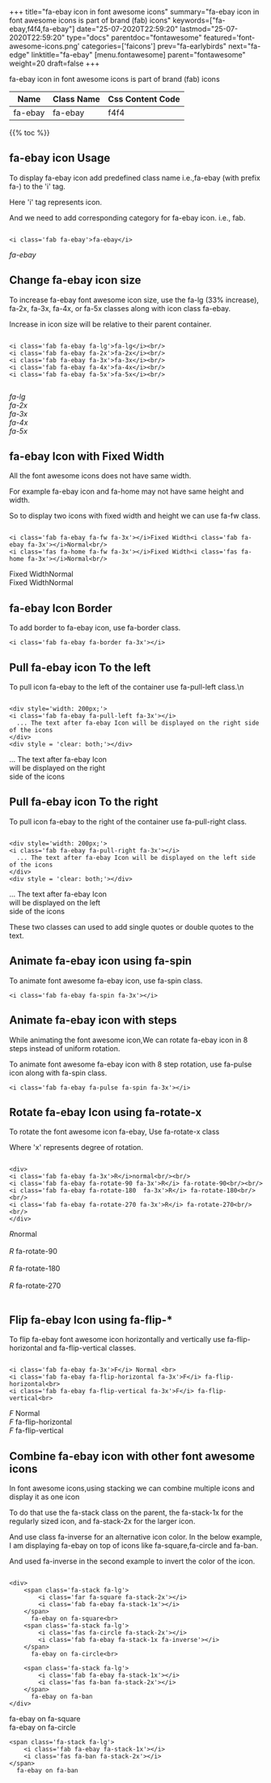 +++
title="fa-ebay icon in font awesome icons"
summary="fa-ebay icon in font awesome icons is part of brand (fab) icons"
keywords=["fa-ebay,f4f4,fa-ebay"]
date="25-07-2020T22:59:20"
lastmod="25-07-2020T22:59:20"
type="docs"
parentdoc="fontawesome"
featured='font-awesome-icons.png'
categories=['faicons']
prev="fa-earlybirds"
next="fa-edge"
linktitle="fa-ebay"
[menu.fontawesome]
parent="fontawesome"
weight=20
draft=false
+++


fa-ebay icon in font awesome icons is part of brand (fab) icons

<div class='table-responsive'><table class='table'><thead><tr><th>Name</th><th>Class Name</th><th>Css Content Code</th></tr></thead><tbody><tr><td>fa-ebay</td><td>fa-ebay</td><td>f4f4</td></tr></tbody></table></div>


{{% toc %}}


## fa-ebay icon Usage

To display fa-ebay icon add predefined class name i.e.,fa-ebay (with prefix fa-) to the 'i' tag.

Here 'i' tag represents icon.

And we need to add corresponding category for fa-ebay icon. i.e., fab.


```

<i class='fab fa-ebay'>fa-ebay</i>
```

<i class='fab fa-ebay'>fa-ebay</i>




## Change fa-ebay icon size
To increase fa-ebay font awesome icon size, use the fa-lg (33% increase), fa-2x, fa-3x, fa-4x, or fa-5x classes along with icon class fa-ebay.

Increase in icon size will be relative to their parent container. 

```

<i class='fab fa-ebay fa-lg'>fa-lg</i><br/>
<i class='fab fa-ebay fa-2x'>fa-2x</i><br/>
<i class='fab fa-ebay fa-3x'>fa-3x</i><br/>
<i class='fab fa-ebay fa-4x'>fa-4x</i><br/>
<i class='fab fa-ebay fa-5x'>fa-5x</i><br/>
            
```

<i class='fab fa-ebay fa-lg'>fa-lg</i><br/>
<i class='fab fa-ebay fa-2x'>fa-2x</i><br/>
<i class='fab fa-ebay fa-3x'>fa-3x</i><br/>
<i class='fab fa-ebay fa-4x'>fa-4x</i><br/>
<i class='fab fa-ebay fa-5x'>fa-5x</i><br/>
            



## fa-ebay Icon with Fixed Width 

All the font awesome icons does not have same width.

For example fa-ebay icon and fa-home may not have same height and width.

So to display two icons with fixed width and height we can use fa-fw class.


```

<i class='fab fa-ebay fa-fw fa-3x'></i>Fixed Width<i class='fab fa-ebay fa-3x'></i>Normal<br/>
<i class='fas fa-home fa-fw fa-3x'></i>Fixed Width<i class='fas fa-home fa-3x'></i>Normal<br/>
```

<i class='fab fa-ebay fa-fw fa-3x'></i>Fixed Width<i class='fab fa-ebay fa-3x'></i>Normal<br/>
<i class='fas fa-home fa-fw fa-3x'></i>Fixed Width<i class='fas fa-home fa-3x'></i>Normal<br/>



## fa-ebay Icon Border 

To add border to fa-ebay icon, use fa-border class.


```
<i class='fab fa-ebay fa-border fa-3x'></i>

```
<i class='fab fa-ebay fa-border fa-3x'></i>





## Pull fa-ebay icon To the left

To pull icon fa-ebay to the left of the container use fa-pull-left class.\n

```

<div style='width: 200px;'>
<i class='fab fa-ebay fa-pull-left fa-3x'></i>
  ... The text after fa-ebay Icon will be displayed on the right side of the icons
</div>
<div style = 'clear: both;'></div>
```

<div style='width: 200px;'>
<i class='fab fa-ebay fa-pull-left fa-3x'></i>
  ... The text after fa-ebay Icon will be displayed on the right side of the icons
</div>
<div style = 'clear: both;'></div>




## Pull fa-ebay icon To the right
To pull icon fa-ebay to the right of the container use fa-pull-right class.

```

<div style='width: 200px;'>
<i class='fab fa-ebay fa-pull-right fa-3x'></i>
  ... The text after fa-ebay Icon will be displayed on the left side of the icons
</div>
<div style = 'clear: both;'></div>
```

<div style='width: 200px;'>
<i class='fab fa-ebay fa-pull-right fa-3x'></i>
  ... The text after fa-ebay Icon will be displayed on the left side of the icons
</div>
<div style = 'clear: both;'></div>

These two classes can used to add single quotes or double quotes to the text.


## Animate fa-ebay icon using fa-spin
To animate font awesome fa-ebay icon, use fa-spin class.

```
<i class='fab fa-ebay fa-spin fa-3x'></i>
```
<i class='fab fa-ebay fa-spin fa-3x'></i>




## Animate fa-ebay icon with steps
While animating the font awesome icon,We can rotate fa-ebay icon in 8 steps instead of uniform rotation.

To animate font awesome fa-ebay icon with 8 step rotation, use fa-pulse icon along with fa-spin class.


```
<i class='fab fa-ebay fa-pulse fa-spin fa-3x'></i>

```
<i class='fab fa-ebay fa-pulse fa-spin fa-3x'></i>





## Rotate fa-ebay Icon using fa-rotate-x
To rotate the font awesome icon fa-ebay, Use fa-rotate-x class

Where 'x' represents degree of rotation.


```

<div>
<i class='fab fa-ebay fa-3x'>R</i>normal<br/><br/>
<i class='fab fa-ebay fa-rotate-90 fa-3x'>R</i> fa-rotate-90<br/><br/> 
<i class='fab fa-ebay fa-rotate-180  fa-3x'>R</i> fa-rotate-180<br/><br/> 
<i class='fab fa-ebay fa-rotate-270 fa-3x'>R</i> fa-rotate-270<br/><br/>
</div>
```

<div>
<i class='fab fa-ebay fa-3x'>R</i>normal<br/><br/>
<i class='fab fa-ebay fa-rotate-90 fa-3x'>R</i> fa-rotate-90<br/><br/> 
<i class='fab fa-ebay fa-rotate-180  fa-3x'>R</i> fa-rotate-180<br/><br/> 
<i class='fab fa-ebay fa-rotate-270 fa-3x'>R</i> fa-rotate-270<br/><br/>
</div>




## Flip fa-ebay Icon using fa-flip-*
To flip fa-ebay font awesome icon horizontally and vertically use fa-flip-horizontal and fa-flip-vertical classes. 

```

<i class='fab fa-ebay fa-3x'>F</i> Normal <br>
<i class='fab fa-ebay fa-flip-horizontal fa-3x'>F</i> fa-flip-horizontal<br>
<i class='fab fa-ebay fa-flip-vertical fa-3x'>F</i> fa-flip-vertical<br>
```

<i class='fab fa-ebay fa-3x'>F</i> Normal <br>
<i class='fab fa-ebay fa-flip-horizontal fa-3x'>F</i> fa-flip-horizontal<br>
<i class='fab fa-ebay fa-flip-vertical fa-3x'>F</i> fa-flip-vertical<br>




## Combine fa-ebay icon with other font awesome icons
In font awesome icons,using stacking we can combine multiple icons and display it as one icon 

To do that use the fa-stack class on the parent, the fa-stack-1x for the regularly sized icon, and fa-stack-2x for the larger icon.

And use class fa-inverse for an alternative icon color. 
In the below example, I am displaying fa-ebay on top of icons like fa-square,fa-circle and fa-ban.

And used fa-inverse in the second example to invert the color of the icon.

```

<div>
    <span class='fa-stack fa-lg'>
        <i class='far fa-square fa-stack-2x'></i>
        <i class='fab fa-ebay fa-stack-1x'></i>
    </span>
      fa-ebay on fa-square<br>
    <span class='fa-stack fa-lg'>
        <i class='fas fa-circle fa-stack-2x'></i>
        <i class='fab fa-ebay fa-stack-1x fa-inverse'></i>
    </span>
      fa-ebay on fa-circle<br>

    <span class='fa-stack fa-lg'>
        <i class='fab fa-ebay fa-stack-1x'></i>
        <i class='fas fa-ban fa-stack-2x'></i>
    </span>
      fa-ebay on fa-ban
</div>
```

<div>
    <span class='fa-stack fa-lg'>
        <i class='far fa-square fa-stack-2x'></i>
        <i class='fab fa-ebay fa-stack-1x'></i>
    </span>
      fa-ebay on fa-square<br>
    <span class='fa-stack fa-lg'>
        <i class='fas fa-circle fa-stack-2x'></i>
        <i class='fab fa-ebay fa-stack-1x fa-inverse'></i>
    </span>
      fa-ebay on fa-circle<br>

    <span class='fa-stack fa-lg'>
        <i class='fab fa-ebay fa-stack-1x'></i>
        <i class='fas fa-ban fa-stack-2x'></i>
    </span>
      fa-ebay on fa-ban
</div>






